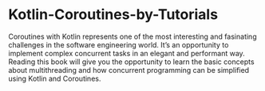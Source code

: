 # Kotlin-Coroutines-by-Tutorials
Coroutines with Kotlin represents one of the most interesting and fasinating challenges in the software engineering world. It’s an opportunity to implement complex concurrent tasks in an elegant and performant way. Reading this book will give you the opportunity to learn the basic concepts about multithreading and how concurrent programming can be simplified using Kotlin and Coroutines.
